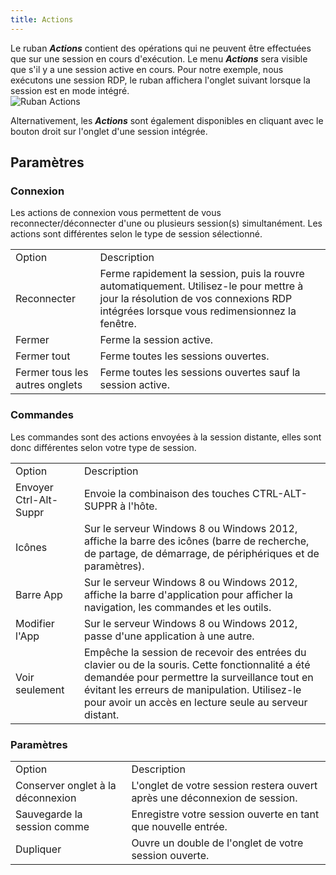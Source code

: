 ```yaml
---
title: Actions
---
```

Le ruban ***Actions*** contient des opérations qui ne peuvent être effectuées que sur une session en cours d&apos;exécution. Le menu ***Actions*** sera visible que s&apos;il y a une session active en cours. Pour notre exemple, nous exécutons une session RDP, le ruban affichera l&apos;onglet suivant lorsque la session est en mode intégré.  
![Ruban Actions](/img/fr/rdm/mac/clip4047.png) 

Alternativement, les ***Actions*** sont également disponibles en cliquant avec le bouton droit sur l&apos;onglet d&apos;une session intégrée. 

## Paramètres 

### Connexion 

Les actions de connexion vous permettent de vous reconnecter/déconnecter d&apos;une ou plusieurs session(s) simultanément. Les actions sont différentes selon le type de session sélectionné. 

<table>
	<tr>
		<td>
Option 
		</td>
		<td>
Description 
		</td>
	</tr>
		<td>
Reconnecter 
		</td>
		<td>
Ferme rapidement la session, puis la rouvre automatiquement. Utilisez-le pour mettre à jour la résolution de vos connexions RDP intégrées lorsque vous redimensionnez la fenêtre. 
		</td>
	</tr>
		<td>
Fermer 
		</td>
		<td>
Ferme la session active. 
		</td>
	</tr>
		<td>
Fermer tout 
		</td>
		<td>
Ferme toutes les sessions ouvertes. 
		</td>
	</tr>
		<td>
Fermer tous les autres onglets 
		</td>
		<td>
Ferme toutes les sessions ouvertes sauf la session active. 
		</td>
	</tr>
</table>

### Commandes 

Les commandes sont des actions envoyées à la session distante, elles sont donc différentes selon votre type de session. 

<table>
	<tr>
		<td>
Option 
		</td>
		<td>
Description 
		</td>
	</tr>
		<td>
Envoyer Ctrl-Alt-Suppr 
		</td>
		<td>
Envoie la combinaison des touches CTRL-ALT-SUPPR à l&apos;hôte. 
		</td>
	</tr>
		<td>
Icônes 
		</td>
		<td>
Sur le serveur Windows 8 ou Windows 2012, affiche la barre des icônes (barre de recherche, de partage, de démarrage, de périphériques et de paramètres). 
		</td>
	</tr>
		<td>
Barre App 
		</td>
		<td>
Sur le serveur Windows 8 ou Windows 2012, affiche la barre d&apos;application pour afficher la navigation, les commandes et les outils. 
		</td>
	</tr>
		<td>
Modifier l&apos;App 
		</td>
		<td>
Sur le serveur Windows 8 ou Windows 2012, passe d&apos;une application à une autre. 
		</td>
	</tr>
		<td>
Voir seulement 
		</td>
		<td>
Empêche la session de recevoir des entrées du clavier ou de la souris. Cette fonctionnalité a été demandée pour permettre la surveillance tout en évitant les erreurs de manipulation. Utilisez-le pour avoir un accès en lecture seule au serveur distant. 
		</td>
	</tr>
</table>

### Paramètres 

<table>
	<tr>
		<td>
Option 
		</td>
		<td>
Description 
		</td>
	</tr>
		<td>
Conserver onglet à la déconnexion 
		</td>
		<td>
L&apos;onglet de votre session restera ouvert après une déconnexion de session. 
		</td>
	</tr>
		<td>
Sauvegarde la session comme 
		</td>
		<td>
Enregistre votre session ouverte en tant que nouvelle entrée. 
		</td>
	</tr>
		<td>
Dupliquer 
		</td>
		<td>
Ouvre un double de l&apos;onglet de votre session ouverte. 
		</td>
	</tr>
</table>


